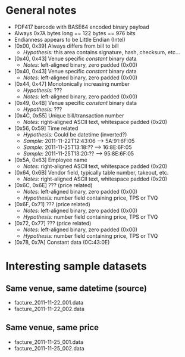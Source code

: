 # General notes #
  * PDF417 barcode with BASE64 encoded binary payload
  * Always 0x7A bytes long == 122 bytes == 976 bits
  * Endianness appears to be Little Endian (Intel)
  * [0x00, 0x39] Always differs from bill to bill
    * _Hypothesis:_ this area contains signature, hash, checksum, etc...
  * [0x40, 0x43] Venue specific _constant_ binary data
    * _Notes:_ left-aligned binary, zero padded (0x00)
  * [0x40, 0x43] Venue specific _constant_ binary data
    * _Notes:_ left-aligned binary, zero padded (0x00)
  * [0x44, 0x47] Monotonically increasing number
    * _Hypothesis:_ ???
	* _Notes:_ left-aligned binary, zero padded (0x00)
  * [0x49, 0x4B]  Venue specific _constant_ binary data
    * _Hypothesis:_ ???
  * [0x4C, 0x55] Unique bill/transaction number
    * _Notes:_ right-aligned ASCII text, whitespace padded (0x20)
  * [0x56, 0x59] Time related
    * _Hypothesis:_ Could be datetime (inverted?)
    * _Sample:_ 2011-11-22T12:43:06 --> 5A:91:6F:05
    * _Sample:_ 2011-11-25T13:18:?? --> 16:8E:6F:05
    * _Sample:_ 2011-11-25T13:20:?? --> 95:8E:6F:05
  * [0x5A, 0x63] Employee name
    * _Notes:_ right-aligned ASCII text, whitespace padded (0x20)
  * [0x64, 0x6B] Vendor field, typically table number, takeout, etc.
    * _Notes:_ right-aligned ASCII text, whitespace padded (0x20)
  * [0x6C, 0x6E] ??? (price related)
    * _Notes:_ left-aligned binary, zero padded (0x00)
    * _Hypothesis:_ number field containing price, TPS or TVQ
  * [0x6F, 0x71] ??? (price related)
    * _Notes:_ left-aligned binary, zero padded (0x00)
    * _Hypothesis:_ number field containing price, TPS or TVQ
  * [0x72, 0x77] ??? (price related)
    * _Notes:_ left-aligned binary, zero padded (0x00)
    * _Hypothesis:_ number field containing price, TPS or TVQ
  * [0x78, 0x7A] Constant data (0C:43:0E)

# Interesting sample datasets #

## Same venue, same datetime (source) ##
  *  facture_2011-11-22_001.data
  *  facture_2011-11-22_002.data

## Same venue, same price ##
  *  facture_2011-11-25_001.data
  *  facture_2011-11-25_002.data
